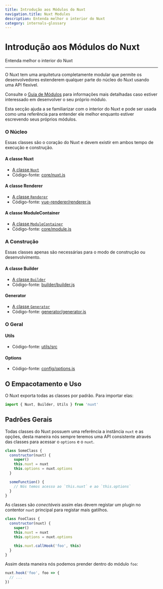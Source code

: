 ```yaml
---
title: Introdução aos Módulos do Nuxt
navigation.title: Nuxt Modules
description: Entenda melhor o interior do Nuxt
category: internals-glossary
---
```

# Introdução aos Módulos do Nuxt

Entenda melhor o interior do Nuxt

---

O Nuxt tem uma arquitetura completamente modular que permite os desenvolvedores estenderem qualquer parte do núcleo do Nuxt usando uma API flexível.

Consulte o [Guia de Módulos](/docs/directory-structure/modules) para informações mais detalhadas caso estiver interessado em desenvolver o seu próprio módulo.

Esta secção ajuda a se familiarizar com o interior do Nuxt e pode ser usada como uma referência para entender ele melhor enquanto estiver escrevendo seus próprios módulos.

### O Núcleo

Essas classes são o coração do Nuxt e devem existir em ambos tempo de execução e construção.

#### A classe Nuxt

- [A classe `Nuxt`](/docs/internals-glossary/internals-nuxt)
- Código-fonte: [core/nuxt.js](https://github.com/nuxt/nuxt.js/blob/dev/packages/core/src/nuxt.js)

#### A classe Renderer

- [A classe `Renderer`](/docs/internals-glossary/internals-renderer)
- Código-fonte: [vue-renderer/renderer.js](https://github.com/nuxt/nuxt.js/blob/dev/packages/vue-renderer/src/renderer.js)

#### A classe ModuleContainer

- [A classe `ModuleContainer`](/docs/internals-glossary/internals-module-container)
- Código-fonte: [core/module.js](https://github.com/nuxt/nuxt.js/blob/dev/packages/core/src/module.js)

### A Construção

Essas classes apenas são necessárias para o modo de construção ou desenvolvimento.

#### A classe Builder

- [A classe `Builder`](/docs/internals-glossary/internals-builder)
- Código-fonte: [builder/builder.js](https://github.com/nuxt/nuxt.js/blob/dev/packages/builder/src/builder.js)

#### Generator

- [A classe `Generator`](/docs/internals-glossary/internals-generator)
- Código-fonte: [generator/generator.js](https://github.com/nuxt/nuxt.js/blob/dev/packages/generator/src/generator.js)

### O Geral

#### Utils

- Código-fonte: [utils/src](https://github.com/nuxt/nuxt.js/blob/dev/packages/utils/src)

#### Options

- Código-fonte: [config/options.js](https://github.com/nuxt/nuxt.js/blob/dev/packages/config/src/options.js)

## O Empacotamento e Uso

O Nuxt exporta todas as classes por padrão. Para importar elas:

```js
import { Nuxt, Builder, Utils } from 'nuxt'
```

## Padrões Gerais

Todas classes do Nuxt possuem uma referência a instância `nuxt` e as opções, desta maneira nós sempre teremos uma API consistente através das classes para acessar o `options` e o `nuxt`.

```js
class SomeClass {
  constructor(nuxt) {
    super()
    this.nuxt = nuxt
    this.options = nuxt.options
  }

  someFunction() {
    // Nós temos acesso ao `this.nuxt` e ao `this.options`
  }
}
```

As classes são _conectáveis_ assim elas devem registar um plugin no contentor `nuxt` principal para registar mais gatilhos.

```js
class FooClass {
  constructor(nuxt) {
    super()
    this.nuxt = nuxt
    this.options = nuxt.options

    this.nuxt.callHook('foo', this)
  }
}
```

Assim desta maneira nós podemos prender dentro do módulo `foo`:

```js
nuxt.hook('foo', foo => {
  // ...
})
```

